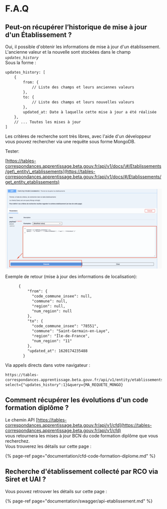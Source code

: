 # F.A.Q

## Peut-on récupérer l’historique de mise à jour d'un Établissement ?

Oui, il possible d'obtenir les informations de mise à jour d'un établissement.   
L'ancienne valeur et la nouvelle sont stockées dans le champ _`updates_history`_   
Sous la forme :

```text
updates_history: [
    {
        from: { 
            // Liste des champs et leurs anciennes valeurs
        },
        to: { 
            // Liste des champs et leurs nouvelles valeurs
        },
        updated_at: Date à laquelle cette mise à jour a été réalisée 
    },
    // ... Toutes les mises à jour
]
```

Les critères de recherche sont très libres, avec l'aide d'un développeur vous pouvez rechercher via une requête sous forme MongoDB.   
  
Tester: 

[https://tables-correspondances.apprentissage.beta.gouv.fr/api/v1/docs/\#/Etablissements/get\_entity\_etablissements](https://tables-correspondances.apprentissage.beta.gouv.fr/api/v1/docs/#/Etablissements/get_entity_etablissements)

![](../.gitbook/assets/image%20%287%29.png)

Exemple de retour \(mise à jour des informations de localisation\): 

```text
      {
          "from": {
            "code_commune_insee": null,
            "commune": null,
            "region": null,
            "num_region": null
          },
          "to": {
            "code_commune_insee": "78551",
            "commune": "Saint-Germain-en-Laye",
            "region": "Île-de-France",
            "num_region": "11"
          },
          "updated_at": 1620174235488
        }
```

Via appels directs dans votre navigateur : 

```text
https://tables-correspondances.apprentissage.beta.gouv.fr/api/v1/entity/etablissements?select={"updates_history":1}&query={MA_REQUETE_MONGO}
```

## Comment récupérer les évolutions d'un code formation diplôme ? 

Le chemin API [https://tables-correspondances.apprentissage.beta.gouv.fr/api/v1/cfd](https://tables-correspondances.apprentissage.beta.gouv.fr/api/v1/cfd)   
vous retournera les mises à jour BCN du code formation diplôme que vous recherchez.  
Vous trouverez les détails sur cette page :  

{% page-ref page="documentation/cfd-code-formation-diplome.md" %}



## Recherche d'établissement collecté par RCO via Siret et UAI ? 

Vous pouvez retrouver les détails sur cette page :

{% page-ref page="documentation/swagger/api-etablissement.md" %}


